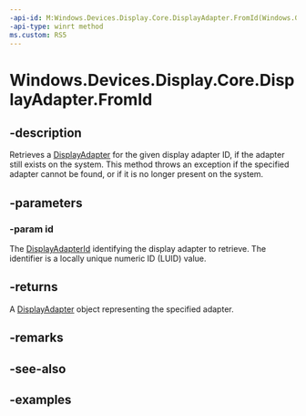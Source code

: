 ```yaml
---
-api-id: M:Windows.Devices.Display.Core.DisplayAdapter.FromId(Windows.Graphics.DisplayAdapterId)
-api-type: winrt method
ms.custom: RS5
---
```


<!-- Method syntax.
public DisplayAdapter DisplayAdapter.FromId(DisplayAdapterId id)
-->

# Windows.Devices.Display.Core.DisplayAdapter.FromId

## -description
Retrieves a [DisplayAdapter](displayadapter.md) for the given display adapter ID, if the adapter still exists on the system. This method throws an exception if the specified adapter cannot be found, or if it is no longer present on the system.

## -parameters
### -param id
The [DisplayAdapterId](../windows.graphics/displayadapterid.md) identifying the display adapter to retrieve. The identifier is a locally unique numeric ID (LUID) value.

## -returns
A [DisplayAdapter](displayadapter.md) object representing the specified adapter.

## -remarks

## -see-also

## -examples
